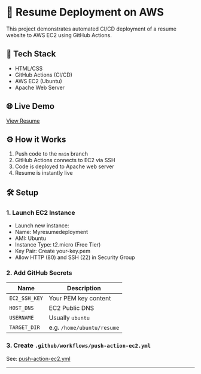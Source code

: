# 🚀 Resume Deployment on AWS

This project demonstrates automated CI/CD deployment of a resume website to AWS EC2 using GitHub Actions.

## 📁 Tech Stack
- HTML/CSS
- GitHub Actions (CI/CD)
- AWS EC2 (Ubuntu)
- Apache Web Server

## 🌐 Live Demo
[View Resume](http://<your-ec2-public-dns>/)

## ⚙️ How it Works

1. Push code to the `main` branch
2. GitHub Actions connects to EC2 via SSH
3. Code is deployed to Apache web server
4. Resume is instantly live

## 🛠 Setup

### 1. Launch EC2 Instance
- Launch new instance:
- Name: Myresumedeployment
- AMI: Ubuntu 
- Instance Type: t2.micro (Free Tier)
- Key Pair: Create your-key.pem
- Allow HTTP (80) and SSH (22) in Security Group

### 2. Add GitHub Secrets
| Name | Description |
|------|-------------|
| `EC2_SSH_KEY` | Your PEM key content |
| `HOST_DNS`    | EC2 Public DNS |
| `USERNAME`    | Usually `ubuntu` |
| `TARGET_DIR`  | e.g. `/home/ubuntu/resume` |

### 3. Create `.github/workflows/push-action-ec2.yml`
See: [push-action-ec2.yml](.github/workflows/push-action-ec2.yml)

---



